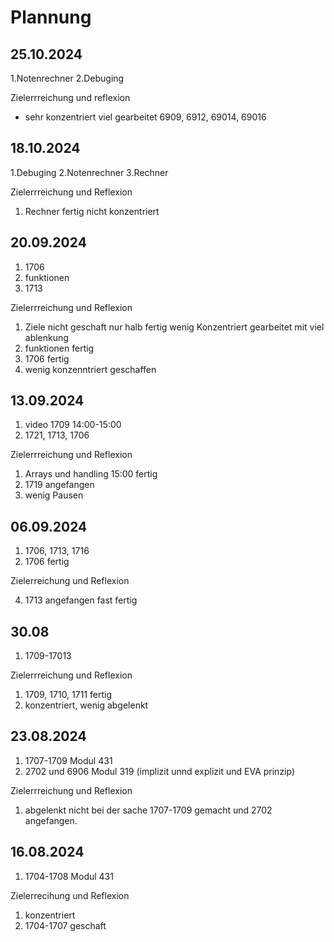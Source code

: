 # Plannung
## 25.10.2024
1.Notenrechner
2.Debuging

Zielerrreichung und reflexion 
- sehr konzentriert viel gearbeitet 6909, 6912, 69014, 69016

## 18.10.2024
1.Debuging
2.Notenrechner 
3.Rechner

Zielerrreichung und Reflexion

1. Rechner fertig nicht konzentriert
   
## 20.09.2024
1. 1706
2. funktionen
3. 1713
   
Zielerrreichung und Reflexion

1. Ziele nicht geschaft nur halb fertig wenig Konzentriert gearbeitet mit viel ablenkung
2. funktionen fertig 
3. 1706 fertig
4. wenig konzenntriert geschaffen
   
## 13.09.2024

1. video 1709 14:00-15:00
2. 1721, 1713, 1706
   
Zielerrreichung und Reflexion

1. Arrays und handling 15:00 fertig
2. 1719 angefangen
3. wenig Pausen

## 06.09.2024

1. 1706, 1713, 1716
2. 1706 fertig
   
Zielerreichung und Reflexion

4. 1713 angefangen fast fertig
   
## 30.08

1. 1709-17013
   
Zielerrreichung und Reflexion

1. 1709, 1710, 1711 fertig
2. konzentriert, wenig abgelenkt
   
   
## 23.08.2024

1. 1707-1709 Modul 431
2. 2702 und 6906 Modul 319 (implizit unnd explizit und EVA prinzip)

Zielerrreichung und Reflexion

1. abgelenkt nicht bei der sache 1707-1709 gemacht und 2702 angefangen.

## 16.08.2024
1. 1704-1708 Modul 431

Zielerrecihung und Reflexion

1. konzentriert
2. 1704-1707 geschaft
   

